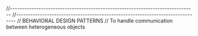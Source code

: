 
//------------------------------------------------------------------------------
//------------------------------------------------------------------------------
// BEHAVIORAL DESIGN PATTERNS
// To handle communication between heterogeneous objects
